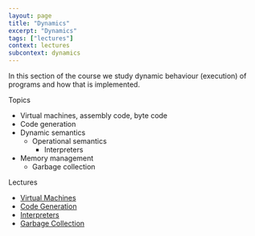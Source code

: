 ```yaml
---
layout: page
title: "Dynamics"
excerpt: "Dynamics"
tags: ["lectures"]
context: lectures
subcontext: dynamics
---
```


In this section of the course we study dynamic behaviour (execution) of programs and how that is implemented.

Topics

  - Virtual machines, assembly code, byte code
  - Code generation
  - Dynamic semantics
    - Operational semantics
		- Interpreters  
  - Memory management
	  - Garbage collection

Lectures

* [Virtual Machines](virtual-machines)
* [Code Generation](code-generation)
* [Interpreters](interpreters)
* [Garbage Collection](garbage-collection)
